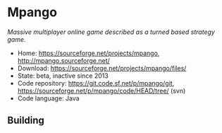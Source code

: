 # Mpango

_Massive multiplayer online game described as a turned based strategy game._

- Home: https://sourceforge.net/projects/mpango, http://mpango.sourceforge.net/
- Download: https://sourceforge.net/projects/mpango/files/
- State: beta, inactive since 2013
- Code repository: https://git.code.sf.net/p/mpango/git, https://sourceforge.net/p/mpango/code/HEAD/tree/ (svn)
- Code language: Java

## Building

